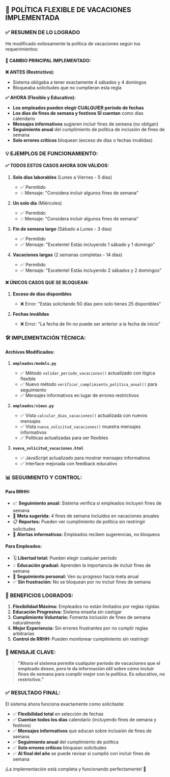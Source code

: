 ## 🎉 POLÍTICA FLEXIBLE DE VACACIONES IMPLEMENTADA

### ✅ RESUMEN DE LO LOGRADO

He modificado exitosamente la política de vacaciones según tus requerimientos:

#### 🔄 **CAMBIO PRINCIPAL IMPLEMENTADO:**

**❌ ANTES (Restrictivo):**
- Sistema obligaba a tener exactamente 4 sábados y 4 domingos
- Bloqueaba solicitudes que no cumplieran esta regla

**✅ AHORA (Flexible y Educativo):**
- **Los empleados pueden elegir CUALQUIER período de fechas**
- **Los días de fines de semana y festivos SÍ cuentan** como días calendario
- **Mensajes informativos** sugieren incluir fines de semana (no obligan)
- **Seguimiento anual** del cumplimiento de política de inclusión de fines de semana
- **Solo errores críticos** bloquean (exceso de días o fechas inválidas)

### 💡 **EJEMPLOS DE FUNCIONAMIENTO:**

#### ✅ TODOS ESTOS CASOS AHORA SON VÁLIDOS:

1. **Solo días laborables** (Lunes a Viernes - 5 días)
   - ✅ Permitido
   - 💡 Mensaje: "Considera incluir algunos fines de semana"

2. **Un solo día** (Miércoles)
   - ✅ Permitido  
   - 💡 Mensaje: "Considera incluir algunos fines de semana"

3. **Fin de semana largo** (Sábado a Lunes - 3 días)
   - ✅ Permitido
   - ✅ Mensaje: "Excelente! Estás incluyendo 1 sábado y 1 domingo"

4. **Vacaciones largas** (2 semanas completas - 14 días)
   - ✅ Permitido
   - ✅ Mensaje: "Excelente! Estás incluyendo 2 sábados y 2 domingos"

#### ❌ ÚNICOS CASOS QUE SE BLOQUEAN:

1. **Exceso de días disponibles**
   - ❌ Error: "Estás solicitando 50 días pero solo tienes 25 disponibles"

2. **Fechas inválidas**
   - ❌ Error: "La fecha de fin no puede ser anterior a la fecha de inicio"

### 🛠️ **IMPLEMENTACIÓN TÉCNICA:**

#### **Archivos Modificados:**

1. **`empleados/models.py`**
   - ✅ Método `validar_periodo_vacaciones()` actualizado con lógica flexible
   - ✅ Nuevo método `verificar_cumplimiento_politica_anual()` para seguimiento
   - ✅ Mensajes informativos en lugar de errores restrictivos

2. **`empleados/views.py`** 
   - ✅ Vista `calcular_dias_vacaciones()` actualizada con nuevos mensajes
   - ✅ Vista `nueva_solicitud_vacaciones()` muestra mensajes informativos
   - ✅ Políticas actualizadas para ser flexibles

3. **`nueva_solicitud_vacaciones.html`**
   - ✅ JavaScript actualizado para mostrar mensajes informativos
   - ✅ Interface mejorada con feedback educativo

### 📊 **SEGUIMIENTO Y CONTROL:**

#### **Para RRHH:**
- 📈 **Seguimiento anual:** Sistema verifica si empleados incluyen fines de semana
- 🎯 **Meta sugerida:** 4 fines de semana incluidos en vacaciones anuales  
- 📋 **Reportes:** Pueden ver cumplimiento de política sin restringir solicitudes
- 🔔 **Alertas informativas:** Empleados reciben sugerencias, no bloqueos

#### **Para Empleados:**
- 🗓️ **Libertad total:** Pueden elegir cualquier período
- 💡 **Educación gradual:** Aprenden la importancia de incluir fines de semana
- 📅 **Seguimiento personal:** Ven su progreso hacia meta anual
- ✅ **Sin frustración:** No se bloquean por no incluir fines de semana

### 🎯 **BENEFICIOS LOGRADOS:**

1. **Flexibilidad Máxima:** Empleados no están limitados por reglas rígidas
2. **Educación Progresiva:** Sistema enseña sin castigar
3. **Cumplimiento Voluntario:** Fomenta inclusión de fines de semana naturalmente
4. **Mejor Experiencia:** Sin errores frustrantes por no cumplir reglas arbitrarias
5. **Control de RRHH:** Pueden monitorear cumplimiento sin restringir

### 📝 **MENSAJE CLAVE:**

> **"Ahora el sistema permite cualquier período de vacaciones que el empleado desee, pero le da información útil sobre cómo incluir fines de semana para cumplir mejor con la política. Es educativo, no restrictivo."**

### ✅ **RESULTADO FINAL:**

El sistema ahora funciona exactamente como solicitaste:
- ✅ **Flexibilidad total** en selección de fechas
- ✅ **Cuentan todos los días** calendario (incluyendo fines de semana y festivos)  
- ✅ **Mensajes informativos** que educan sobre inclusión de fines de semana
- ✅ **Seguimiento anual** del cumplimiento de política
- ✅ **Solo errores críticos** bloquean solicitudes
- ✅ **Al final del año** se puede revisar si cumplió con incluir fines de semana

¡La implementación está completa y funcionando perfectamente! 🚀
